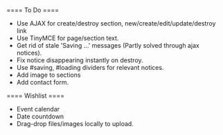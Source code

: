 ==== To Do ====
* Use AJAX for create/destroy section, new/create/edit/update/destroy link
* Use TinyMCE for page/section text.
* Get rid of stale 'Saving ...' messages (Partly solved through ajax notices).
* Fix notice disappearing instantly on destroy.
* Use #saving, #loading dividers for relevant notices.
* Add image to sections
* Add contact form.

==== Wishlist ====
* Event calendar
* Date countdown
* Drag-drop files/images locally to upload.
